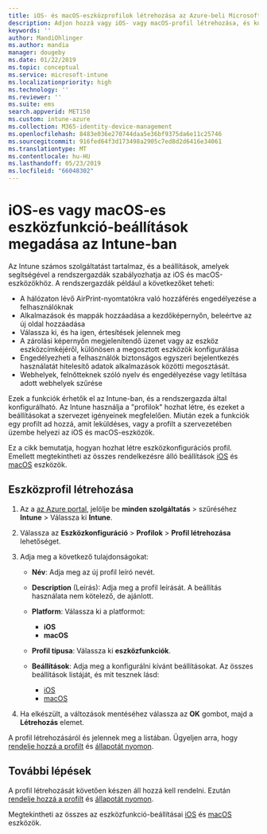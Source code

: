 ```yaml
---
title: iOS- és macOS-eszközprofilok létrehozása az Azure-beli Microsoft Intune-ban | Microsoft Docs
description: Adjon hozzá vagy iOS- vagy macOS-profil létrehozása, és konfigurálhatja az AirPrint, elrendezését a kezdőképernyő, értesítések, közös használatú eszköz, egyszeri bejelentkezési és a webtartalomszűrő-beállításai a Microsoft Intune-ban.
keywords: ''
author: MandiOhlinger
ms.author: mandia
manager: dougeby
ms.date: 01/22/2019
ms.topic: conceptual
ms.service: microsoft-intune
ms.localizationpriority: high
ms.technology: ''
ms.reviewer: ''
ms.suite: ems
search.appverid: MET150
ms.custom: intune-azure
ms.collection: M365-identity-device-management
ms.openlocfilehash: 8483e036e270744daa5e36bf9375da6e11c25746
ms.sourcegitcommit: 916fed64f3d173498a2905c7ed8d2d6416e34061
ms.translationtype: MT
ms.contentlocale: hu-HU
ms.lasthandoff: 05/23/2019
ms.locfileid: "66048302"
---
```

# <a name="add-ios-or-macos-device-feature-settings-in-intune"></a>iOS-es vagy macOS-es eszközfunkció-beállítások megadása az Intune-ban

Az Intune számos szolgáltatást tartalmaz, és a beállítások, amelyek segítségével a rendszergazdák szabályozhatja az iOS és macOS-eszközökhöz. A rendszergazdák például a következőket teheti:

- A hálózaton lévő AirPrint-nyomtatókra való hozzáférés engedélyezése a felhasználóknak
- Alkalmazások és mappák hozzáadása a kezdőképernyőn, beleértve az új oldal hozzáadása
- Válassza ki, és ha igen, értesítések jelennek meg
- A zárolási képernyőn megjelenítendő üzenet vagy az eszköz eszközcímkéjéről, különösen a megosztott eszközök konfigurálása
- Engedélyezheti a felhasználók biztonságos egyszeri bejelentkezés használatát hitelesítő adatok alkalmazások közötti megosztását.
- Webhelyek, felnőtteknek szóló nyelv és engedélyezése vagy letiltása adott webhelyek szűrése

Ezek a funkciók érhetők el az Intune-ban, és a rendszergazda által konfigurálható. Az Intune használja a "profilok" hozhat létre, és ezeket a beállításokat a szervezet igényeinek megfelelően. Miután ezek a funkciók egy profilt ad hozzá, amit leküldéses, vagy a profilt a szervezetében üzembe helyezi az iOS és macOS-eszközök.

Ez a cikk bemutatja, hogyan hozhat létre eszközkonfigurációs profil. Emellett megtekintheti az összes rendelkezésre álló beállítások [iOS](ios-device-features-settings.md) és [macOS](macos-device-features-settings.md) eszközök.

## <a name="create-a-device-profile"></a>Eszközprofil létrehozása

1. Az a [az Azure portal](https://portal.azure.com), jelölje be **minden szolgáltatás** > szűréséhez **Intune** > Válassza ki **Intune**.
2. Válassza az **Eszközkonfiguráció** > **Profilok** > **Profil létrehozása** lehetőséget.
3. Adja meg a következő tulajdonságokat:

    - **Név**: Adja meg az új profil leíró nevét.
    - **Description** (Leírás): Adja meg a profil leírását. A beállítás használata nem kötelező, de ajánlott.
    - **Platform**: Válassza ki a platformot:
        - **iOS**
        - **macOS**
    - **Profil típusa**: Válassza ki **eszközfunkciók**.
    - **Beállítások**: Adja meg a konfigurálni kívánt beállításokat. Az összes beállítások listáját, és mit tesznek lásd:

        - [iOS](ios-device-features-settings.md)
        - [macOS](macos-device-features-settings.md)

4. Ha elkészült, a változások mentéséhez válassza az **OK** gombot, majd a **Létrehozás** elemet.

A profil létrehozásáról és jelennek meg a listában. Ügyeljen arra, hogy [rendelje hozzá a profilt](device-profile-assign.md) és [állapotát nyomon](device-profile-monitor.md).

## <a name="next-steps"></a>További lépések

A profil létrehozását követően készen áll hozzá kell rendelni. Ezután [rendelje hozzá a profilt](device-profile-assign.md) és [állapotát nyomon](device-profile-monitor.md).

Megtekintheti az összes az eszközfunkció-beállításai [iOS](ios-device-features-settings.md) és [macOS](macos-device-features-settings.md) eszközök.
